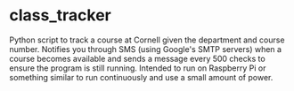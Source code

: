 # class_tracker

Python script to track a course at Cornell given the department and course number. 
Notifies you through SMS (using Google's SMTP servers) when a course becomes available and sends a message every 500 checks to ensure the program is still running. 
Intended to run on Raspberry Pi or something similar to run continuously and use a small amount of power. 
